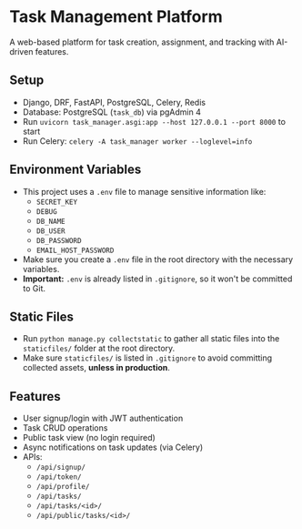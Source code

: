# Task Management Platform
A web-based platform for task creation, assignment, and tracking with AI-driven features.

## Setup
- Django, DRF, FastAPI, PostgreSQL, Celery, Redis
- Database: PostgreSQL (`task_db`) via pgAdmin 4
- Run `uvicorn task_manager.asgi:app --host 127.0.0.1 --port 8000` to start
- Run Celery: `celery -A task_manager worker --loglevel=info`

## Environment Variables
- This project uses a `.env` file to manage sensitive information like:
  - `SECRET_KEY`
  - `DEBUG`
  - `DB_NAME`
  - `DB_USER`
  - `DB_PASSWORD`
  - `EMAIL_HOST_PASSWORD`
- Make sure you create a `.env` file in the root directory with the necessary variables.
- **Important:** `.env` is already listed in `.gitignore`, so it won't be committed to Git.


## Static Files
- Run `python manage.py collectstatic` to gather all static files into the `staticfiles/` folder at the root directory.
- Make sure `staticfiles/` is listed in `.gitignore` to avoid committing collected assets, **unless in production**.


## Features
- User signup/login with JWT authentication
- Task CRUD operations
- Public task view (no login required)
- Async notifications on task updates (via Celery)
- APIs: 
  - `/api/signup/`
  - `/api/token/`
  - `/api/profile/`
  - `/api/tasks/`
  - `/api/tasks/<id>/`
  - `/api/public/tasks/<id>/`
